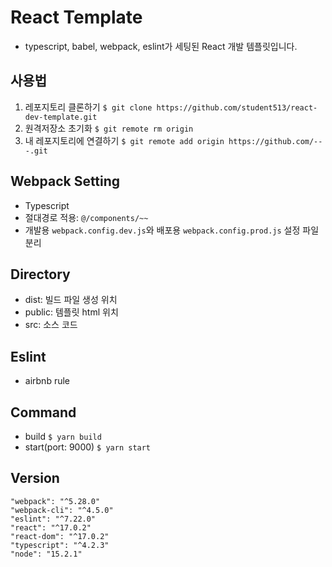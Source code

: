 # React Template

- typescript, babel, webpack, eslint가 세팅된 React 개발 템플릿입니다.

## 사용법

1. 레포지토리 클론하기
   `$ git clone https://github.com/student513/react-dev-template.git`
2. 원격저장소 초기화
   `$ git remote rm origin`
3. 내 레포지토리에 연결하기
   `$ git remote add origin https://github.com/---.git`

## Webpack Setting

- Typescript
- 절대경로 적용: `@/components/~~`
- 개발용 `webpack.config.dev.js`와 배포용 `webpack.config.prod.js` 설정 파일 분리

## Directory

- dist: 빌드 파일 생성 위치
- public: 템플릿 html 위치
- src: 소스 코드

## Eslint

- airbnb rule

## Command

- build
  `$ yarn build`
- start(port: 9000)
  `$ yarn start`

## Version

```
"webpack": "^5.28.0"
"webpack-cli": "^4.5.0"
"eslint": "^7.22.0"
"react": "^17.0.2"
"react-dom": "^17.0.2"
"typescript": "^4.2.3"
"node": "15.2.1"
```
